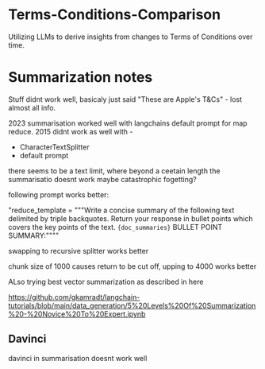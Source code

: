 # Terms-Conditions-Comparison
Utilizing LLMs to derive insights from changes to Terms of Conditions over time. 


# Summarization notes

Stuff didnt work well, basicaly just said "These are Apple's T&Cs" - lost almost all info. 

2023 summarisation worked well with langchains default prompt for map reduce. 
2015 didnt work as well with - 
*  CharacterTextSplitter 
*  default prompt

there seems to be a text limit, where beyond a ceetain length the summarisatio doesnt work
maybe catastrophic fogetting?

following prompt works better:

"reduce_template = """Write a concise summary of the following text delimited by triple backquotes.
Return your response in bullet points which covers the key points of the text.
```{doc_summaries}```
BULLET POINT SUMMARY:""""

swapping to recursive splitter works better

chunk size of 1000 causes return to be cut off, upping to 4000 works better

ALso trying best vector summarization as described in here

https://github.com/gkamradt/langchain-tutorials/blob/main/data_generation/5%20Levels%20Of%20Summarization%20-%20Novice%20To%20Expert.ipynb


## Davinci

davinci in summarisation doesnt work well